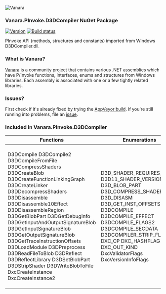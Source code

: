 ﻿![Vanara](https://raw.githubusercontent.com/dahall/Vanara/master/docs/icons/VanaraHeading.png)
### **Vanara.PInvoke.D3DCompiler NuGet Package**
[![Version](https://img.shields.io/nuget/v/Vanara.PInvoke.D3DCompiler?label=NuGet&style=flat-square)](https://github.com/dahall/Vanara/releases)
[![Build status](https://img.shields.io/appveyor/build/dahall/vanara?label=AppVeyor%20build&style=flat-square)](https://ci.appveyor.com/project/dahall/vanara)

PInvoke API (methods, structures and constants) imported from Windows D3DCompiler.dll.

### **What is Vanara?**

[Vanara](https://github.com/dahall/Vanara) is a community project that contains various .NET assemblies which have P/Invoke functions, interfaces, enums and structures from Windows libraries. Each assembly is associated with one or a few tightly related libraries.

### **Issues?**

First check if it's already fixed by trying the [AppVeyor build](https://ci.appveyor.com/nuget/vanara-prerelease).
If you're still running into problems, file an [issue](https://github.com/dahall/Vanara/issues).

### **Included in Vanara.PInvoke.D3DCompiler**

Functions | Enumerations | Structures | Interfaces
--- | --- | --- | ---
D3DCompile D3DCompile2 D3DCompileFromFile D3DCompressShaders D3DCreateBlob D3DCreateFunctionLinkingGraph D3DCreateLinker D3DDecompressShaders D3DDisassemble D3DDisassemble10Effect D3DDisassembleRegion D3DGetBlobPart D3DGetDebugInfo D3DGetInputAndOutputSignatureBlob D3DGetInputSignatureBlob D3DGetOutputSignatureBlob D3DGetTraceInstructionOffsets D3DLoadModule D3DPreprocess D3DReadFileToBlob D3DReflect D3DReflectLibrary D3DSetBlobPart D3DStripShader D3DWriteBlobToFile DxcCreateInstance DxcCreateInstance2            | D3D_SHADER_REQUIRES_FLAGS D3D11_SHADER_VERSION_TYPE D3D_BLOB_PART D3D_COMPRESS_SHADER D3D_DISASM D3D_GET_INST_OFFSETS D3DCOMPILE D3DCOMPILE_EFFECT D3DCOMPILE_FLAGS2 D3DCOMPILE_SECDATA D3DCOMPILER_STRIP_FLAGS DXC_CP DXC_HASHFLAG DXC_OUT_KIND DxcValidatorFlags DxcVersionInfoFlags                       | D3D11_FUNCTION_DESC D3D11_LIBRARY_DESC D3D11_PARAMETER_DESC D3D11_SHADER_BUFFER_DESC D3D11_SHADER_DESC D3D11_SHADER_INPUT_BIND_DESC D3D11_SHADER_TYPE_DESC D3D11_SHADER_VARIABLE_DESC D3D11_SIGNATURE_PARAMETER_DESC D3D_SHADER_DATA DXC_PART DxcArgPair DxcBuffer DxcDefine DxcShaderHash                        | ID3D11FunctionLinkingGraph ID3D11FunctionParameterReflection ID3D11FunctionReflection ID3D11LibraryReflection ID3D11Linker ID3D11LinkingNode ID3D11Module ID3D11ModuleInstance ID3D11ShaderReflection ID3D11ShaderReflectionConstantBuffer ID3D11ShaderReflectionType ID3D11ShaderReflectionVariable IDxcAssembler IDxcBlobEncoding IDxcBlobUtf8 IDxcBlobWide IDxcCompiler IDxcCompiler2 IDxcCompiler3 IDxcCompilerArgs IDxcContainerBuilder IDxcContainerReflection IDxcExtraOutputs IDxcIncludeHandler IDxcLinker IDxcOperationResult IDxcOptimizer IDxcOptimizerPass IDxcPdbUtils IDxcPdbUtils2 IDxcResult IDxcUtils IDxcValidator IDxcValidator2 IDxcVersionInfo IDxcVersionInfo2 IDxcVersionInfo3 

